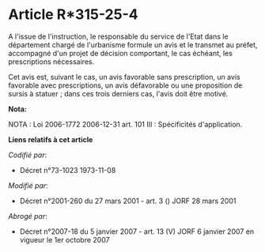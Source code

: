 # Article R*315-25-4

A l'issue de l'instruction, le responsable du service de l'Etat dans le département chargé de l'urbanisme formule un avis et
le transmet au préfet, accompagné d'un projet de décision comportant, le cas échéant, les prescriptions nécessaires.

Cet avis est, suivant le cas, un avis favorable sans prescription, un avis favorable avec prescriptions, un avis défavorable
ou une proposition de sursis à statuer ; dans ces trois derniers cas, l'avis doit être motivé.

**Nota:**

NOTA : Loi 2006-1772 2006-12-31 art. 101 III : Spécificités d'application.

**Liens relatifs à cet article**

_Codifié par_:

  - Décret n°73-1023 1973-11-08

_Modifié par_:

  - Décret n°2001-260 du 27 mars 2001 - art. 3 () JORF 28 mars 2001

_Abrogé par_:

  - Décret n°2007-18 du 5 janvier 2007 - art. 13 (V) JORF 6 janvier 2007 en vigueur le 1er octobre 2007

